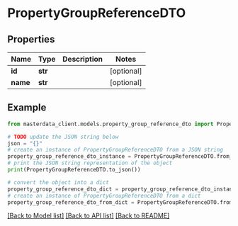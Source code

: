 # PropertyGroupReferenceDTO


## Properties

Name | Type | Description | Notes
------------ | ------------- | ------------- | -------------
**id** | **str** |  | [optional] 
**name** | **str** |  | [optional] 

## Example

```python
from masterdata_client.models.property_group_reference_dto import PropertyGroupReferenceDTO

# TODO update the JSON string below
json = "{}"
# create an instance of PropertyGroupReferenceDTO from a JSON string
property_group_reference_dto_instance = PropertyGroupReferenceDTO.from_json(json)
# print the JSON string representation of the object
print(PropertyGroupReferenceDTO.to_json())

# convert the object into a dict
property_group_reference_dto_dict = property_group_reference_dto_instance.to_dict()
# create an instance of PropertyGroupReferenceDTO from a dict
property_group_reference_dto_from_dict = PropertyGroupReferenceDTO.from_dict(property_group_reference_dto_dict)
```
[[Back to Model list]](../README.md#documentation-for-models) [[Back to API list]](../README.md#documentation-for-api-endpoints) [[Back to README]](../README.md)



